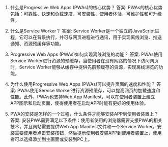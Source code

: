 

1. 什么是Progressive Web Apps (PWAs)的核心优势？ 
答案: PWAs的核心优势包括：可靠性、快速和负载速度、可安装性、使用者体验、可维护性和可升级性。

2. 什么是Service Worker？ 
答案: Service Worker是一个独立的JavaScript进程，它可以在背景执行，并可与网页进程进行通讯，用于实现离线浏览、推送通知、资源预缓存等功能。

3. Progressive Web Apps (PWAs)如何实现离线浏览的功能？ 
答案: PWAs使用Service Worker进行资源的预缓存，当使用者在没有网路的情况下访问网页时，Service Worker能够从缓存中提供先前预缓存的资源，实现离线浏览的功能。

4. 为什么使用Progressive Web Apps (PWAs)可以提升页面的速度和性能？ 
答案: PWAs使用Service Worker进行资源预缓存，可以提高网页的加载速度和性能。此外，PWAs也支持Web App Manifest，可以在使用者装置上建立APP图示和启动页面，使得使用者在启动APP时能有更好的使用体验。

5. PWA的安装是怎样的一个过程，什么条件才能够安装APP到使用者装置上？ 
答案: 安装PWA需要满足以下条件：使用者使用的浏览器需要支援PWA的相关技术，并且网站需要提供Web App Manifest文件和一个Service Worker。安装需要使用者点击安装按钮，然后提示使用者安装APP到使用者装置上，使用者可以选择添加到主画面或安装到PC上。